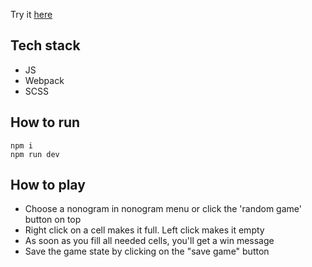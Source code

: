 Try it <a href="https://yana-pavlova.github.io/nonograms/">here</a>

## Tech stack

- JS
- Webpack
- SCSS

## How to run

```
npm i
npm run dev
```

## How to play

- Choose a nonogram in nonogram menu or click the 'random game' button on top
- Right click on a cell makes it full. Left click makes it empty
- As soon as you fill all needed cells, you'll get a win message
- Save the game state by clicking on the "save game" button
